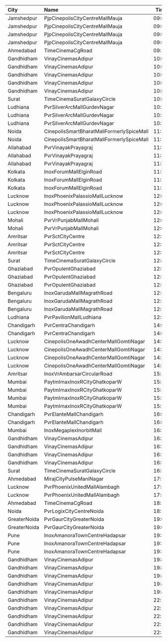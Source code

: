 | City         | Name                                      |  Time | Type            |  Price | Capacity | Booked |
| :----------- | :---------------------------------------- | ----: | :-------------- | -----: | -------: | -----: |
| Jamshedpur   | PjpCinepolisCityCentreMallMauja           | 09:00 | Normal          |   150₹ |       12 |      0 |
| Jamshedpur   | PjpCinepolisCityCentreMallMauja           | 09:00 | Executive       |   150₹ |       28 |      0 |
| Jamshedpur   | PjpCinepolisCityCentreMallMauja           | 09:00 | Premium         |   150₹ |       32 |      0 |
| Jamshedpur   | PjpCinepolisCityCentreMallMauja           | 09:00 | Vip             |   400₹ |        6 |      0 |
| Ahmedabad    | TimeCinemaCgRoad                          | 09:15 | Infinity1000    | 1,000₹ |       12 |      0 |
| Gandhidham   | VinayCinemasAdipur                        | 10:00 | Diamond         |    99₹ |      115 |      0 |
| Gandhidham   | VinayCinemasAdipur                        | 10:00 | Gold            |    79₹ |      111 |      0 |
| Gandhidham   | VinayCinemasAdipur                        | 10:00 | Platinum        |    99₹ |       56 |      0 |
| Gandhidham   | VinayCinemasAdipur                        | 10:00 | Silver          |    79₹ |       54 |      0 |
| Gandhidham   | VinayCinemasAdipur                        | 10:00 | Vip             |   199₹ |       18 |      0 |
| Surat        | TimeCinemaSuratGalaxyCircle               | 10:00 | Sofa180         |   180₹ |       34 |      0 |
| Ludhiana     | PvrSilverArcMallGurdevNagar               | 10:20 | Recliner        |   290₹ |       16 |      2 |
| Ludhiana     | PvrSilverArcMallGurdevNagar               | 10:20 | Prime           |   170₹ |        8 |      0 |
| Ludhiana     | PvrSilverArcMallGurdevNagar               | 10:20 | Classic         |   140₹ |       54 |      0 |
| Noida        | CinepolisSmartBharatMallFormerlySpiceMall | 11:15 | Premium         |   112₹ |       44 |      4 |
| Noida        | CinepolisSmartBharatMallFormerlySpiceMall | 11:15 | Classic         |   112₹ |       85 |      1 |
| Allahabad    | PvrVinayakPrayagraj                       | 11:30 | Classic         |   112₹ |       60 |      0 |
| Allahabad    | PvrVinayakPrayagraj                       | 11:30 | Prime           |   140₹ |       45 |      0 |
| Allahabad    | PvrVinayakPrayagraj                       | 11:30 | Recliner        |   250₹ |        6 |      2 |
| Kolkata      | InoxForumMallElginRoad                    | 11:35 | DressCircle     |   140₹ |       52 |      0 |
| Kolkata      | InoxForumMallElginRoad                    | 11:35 | Galleria        |   140₹ |       18 |      0 |
| Kolkata      | InoxForumMallElginRoad                    | 11:35 | Royal           |   140₹ |       15 |      0 |
| Lucknow      | InoxPhoenixPalassioMallLucknow            | 12:00 | Club            |   130₹ |       27 |      0 |
| Lucknow      | InoxPhoenixPalassioMallLucknow            | 12:00 | Executive       |   130₹ |       10 |      0 |
| Lucknow      | InoxPhoenixPalassioMallLucknow            | 12:00 | Royale          |   150₹ |       30 |      0 |
| Mohali       | PvrVrPunjabMallMohali                     | 12:00 | Classic         |   180₹ |       42 |      2 |
| Mohali       | PvrVrPunjabMallMohali                     | 12:00 | Prime           |   210₹ |       73 |      0 |
| Amritsar     | PvrSctCityCentre                          | 12:30 | Classic         |   160₹ |       45 |      0 |
| Amritsar     | PvrSctCityCentre                          | 12:30 | Prime           |   170₹ |       30 |      1 |
| Amritsar     | PvrSctCityCentre                          | 12:30 | Recliner        |   330₹ |       12 |      0 |
| Surat        | TimeCinemaSuratGalaxyCircle               | 12:45 | Sofa220         |   220₹ |       34 |      0 |
| Ghaziabad    | PvrOpulentGhaziabad                       | 12:50 | Recliner        |   300₹ |       11 |      5 |
| Ghaziabad    | PvrOpulentGhaziabad                       | 12:50 | Prime           |   150₹ |      108 |     58 |
| Ghaziabad    | PvrOpulentGhaziabad                       | 12:50 | Classic         |   112₹ |      112 |     60 |
| Bengaluru    | InoxGarudaMallMagrathRoad                 | 12:55 | Club            |   140₹ |       36 |      0 |
| Bengaluru    | InoxGarudaMallMagrathRoad                 | 12:55 | Executive       |   130₹ |       44 |      0 |
| Bengaluru    | InoxGarudaMallMagrathRoad                 | 12:55 | RoyaleRecliners |   220₹ |        2 |      0 |
| Ludhiana     | PvrPavilionMallLudhiana                   | 12:55 | Classic         |   170₹ |       40 |      6 |
| Chandigarh   | PvrCentraChandigarh                       | 14:00 | Prime           |   138₹ |      180 |     93 |
| Chandigarh   | PvrCentraChandigarh                       | 14:00 | Classic         |   109₹ |      126 |     63 |
| Lucknow      | CinepolisOneAwadhCenterMallGomtiNagar     | 14:30 | Normal          |   150₹ |       12 |      0 |
| Lucknow      | CinepolisOneAwadhCenterMallGomtiNagar     | 14:30 | Executive       |   150₹ |       34 |      0 |
| Lucknow      | CinepolisOneAwadhCenterMallGomtiNagar     | 14:30 | Premium         |   150₹ |       24 |      9 |
| Lucknow      | CinepolisOneAwadhCenterMallGomtiNagar     | 14:30 | Vip             |   450₹ |        8 |      2 |
| Amritsar     | InoxVrAmbarsarCircularRoad                | 15:15 | Normal          |   150₹ |       78 |      0 |
| Mumbai       | PaytmImaxInoxRCityGhatkoparW              | 15:15 | Club            |   160₹ |       30 |      0 |
| Mumbai       | PaytmImaxInoxRCityGhatkoparW              | 15:15 | Executive       |   140₹ |       18 |      0 |
| Mumbai       | PaytmImaxInoxRCityGhatkoparW              | 15:15 | RoyalRecliner   |   280₹ |        4 |      0 |
| Mumbai       | PaytmImaxInoxRCityGhatkoparW              | 15:15 | Royal           |   170₹ |       18 |      0 |
| Chandigarh   | PvrElanteMallChandigarh                   | 16:05 | Classic         |   165₹ |       70 |     12 |
| Chandigarh   | PvrElanteMallChandigarh                   | 16:05 | Recliner        |   507₹ |       13 |      2 |
| Mumbai       | InoxMegaplexInorbitMall                   | 16:30 | Kiddles         |   150₹ |       17 |      0 |
| Gandhidham   | VinayCinemasAdipur                        | 16:30 | Diamond         |    99₹ |      100 |      0 |
| Gandhidham   | VinayCinemasAdipur                        | 16:30 | Gold            |    79₹ |       77 |      0 |
| Gandhidham   | VinayCinemasAdipur                        | 16:30 | Platinum        |    99₹ |       35 |      0 |
| Gandhidham   | VinayCinemasAdipur                        | 16:30 | Silver          |    79₹ |       41 |      0 |
| Surat        | TimeCinemaSuratGalaxyCircle               | 16:30 | Infinity350     |   350₹ |       22 |      0 |
| Ahmedabad    | MirajCityPulseManiNagar                   | 17:15 | Gold            |   100₹ |       24 |      0 |
| Lucknow      | PvrPhoenixUnitedMallAlambagh              | 17:50 | Classic         |   140₹ |       59 |      8 |
| Lucknow      | PvrPhoenixUnitedMallAlambagh              | 17:50 | Prime           |   190₹ |        3 |      0 |
| Ahmedabad    | TimeCinemaCgRoad                          | 18:15 | Standard260     |   260₹ |      108 |      8 |
| Noida        | PvrLogixCityCentreNoida                   | 18:15 | Classic         |   250₹ |       45 |      6 |
| GreaterNoida | PvrGaurCityGreaterNoida                   | 19:00 | Classic         |   160₹ |       80 |      2 |
| GreaterNoida | PvrGaurCityGreaterNoida                   | 19:00 | Prime           |   190₹ |       17 |      0 |
| Pune         | InoxAmanoraTownCentreHadapsar             | 19:35 | Club            |   112₹ |       49 |      0 |
| Pune         | InoxAmanoraTownCentreHadapsar             | 19:35 | Executive       |   112₹ |       10 |      0 |
| Pune         | InoxAmanoraTownCentreHadapsar             | 19:35 | Royale          |   190₹ |        2 |      0 |
| Gandhidham   | VinayCinemasAdipur                        | 19:45 | Diamond         |    99₹ |       35 |      0 |
| Gandhidham   | VinayCinemasAdipur                        | 19:45 | Gold            |    79₹ |       42 |      0 |
| Gandhidham   | VinayCinemasAdipur                        | 19:45 | Platinum        |    99₹ |       23 |      0 |
| Gandhidham   | VinayCinemasAdipur                        | 19:45 | Silver          |    79₹ |       42 |      0 |
| Gandhidham   | VinayCinemasAdipur                        | 19:45 | Vip             |   199₹ |        8 |      0 |
| Gandhidham   | VinayCinemasAdipur                        | 22:15 | Diamond         |   150₹ |       35 |      0 |
| Gandhidham   | VinayCinemasAdipur                        | 22:15 | Gold            |   130₹ |       42 |      0 |
| Gandhidham   | VinayCinemasAdipur                        | 22:15 | Platinum        |   170₹ |       23 |      0 |
| Gandhidham   | VinayCinemasAdipur                        | 22:15 | Silver          |   130₹ |       42 |      0 |
| Gandhidham   | VinayCinemasAdipur                        | 22:15 | Vip             |   300₹ |        8 |      0 |
